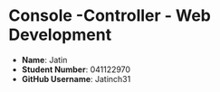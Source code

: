 # Console -Controller - Web Development

- **Name**: Jatin
- **Student Number**: 041122970
- **GitHub Username**: Jatinch31
